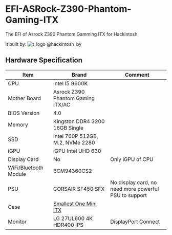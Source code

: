 # EFI-ASRock-Z390-Phantom-Gaming-ITX
The EFI of Asrock Z390 Phantom Gamming ITX for Hackintosh

It built by: ![t_logo](https://user-images.githubusercontent.com/6239630/73442546-179b4b80-4366-11ea-9a1e-1e96102aa86c.png) @hackintosh_by 

## Hardware Specification
| Item | Brand | Comment |
| --- | --- | --- |
| CPU | Intel I5 9600K | |
| Mother Board | Asrock Z390 Phantom Gaming ITX/AC | |
| BIOS Version | 4.0 | |
| Memory | Kingston DDR4 3200 16GB Single | |
| SSD | Intel 760P 512GB, M.2, NVMe 2280 | |
| iGPU | iGPU Intel UHD 630 | |
| Display Card | No | Only iGPU of CPU |
| WiFi/Bluetooth Module | BCM94360CS2 | |
| PSU | CORSAIR SF450 SFX | No display card, no need more powerful PSU to support |
| Case | [ Smallest One Mini ITX](https://item.taobao.com/item.htm?spm=a1z09.2.0.0.3c192e8dGWPwJN&id=558710712904&_u=gb7ctd3e108) | |
| Monitor | LG 27UL600 4K HDR400 IPS | DisplayPort Connect |
